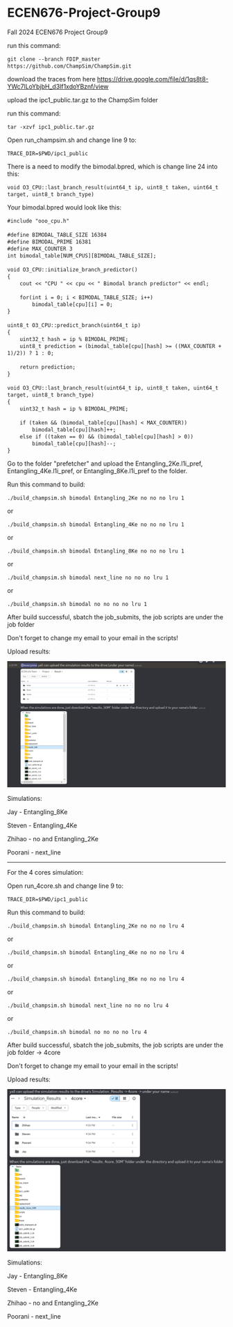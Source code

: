 # ECEN676-Project-Group9
Fall 2024 ECEN676 Project Group9

run this command: 

    git clone --branch FDIP_master https://github.com/ChampSim/ChampSim.git

download the traces from here https://drive.google.com/file/d/1qs8t8-YWc7lLoYbjbH_d3lf1xdoYBznf/view

upload the ipc1_public.tar.gz to the ChampSim folder

run this command:

    tar -xzvf ipc1_public.tar.gz

Open run_champsim.sh and change line 9 to:

    TRACE_DIR=$PWD/ipc1_public

There is a need to modify the bimodal.bpred, which is change line 24 into this: 

    void O3_CPU::last_branch_result(uint64_t ip, uint8_t taken, uint64_t target, uint8_t branch_type)

Your bimodal.bpred would look like this:

    #include "ooo_cpu.h"

    #define BIMODAL_TABLE_SIZE 16384
    #define BIMODAL_PRIME 16381
    #define MAX_COUNTER 3
    int bimodal_table[NUM_CPUS][BIMODAL_TABLE_SIZE];

    void O3_CPU::initialize_branch_predictor()
    {
        cout << "CPU " << cpu << " Bimodal branch predictor" << endl;

        for(int i = 0; i < BIMODAL_TABLE_SIZE; i++)
            bimodal_table[cpu][i] = 0;
    }

    uint8_t O3_CPU::predict_branch(uint64_t ip)
    {
        uint32_t hash = ip % BIMODAL_PRIME;
        uint8_t prediction = (bimodal_table[cpu][hash] >= ((MAX_COUNTER + 1)/2)) ? 1 : 0;

        return prediction;
    }

    void O3_CPU::last_branch_result(uint64_t ip, uint8_t taken, uint64_t target, uint8_t branch_type)
    {
        uint32_t hash = ip % BIMODAL_PRIME;

        if (taken && (bimodal_table[cpu][hash] < MAX_COUNTER))
            bimodal_table[cpu][hash]++;
        else if ((taken == 0) && (bimodal_table[cpu][hash] > 0))
            bimodal_table[cpu][hash]--;
    }


Go to the folder "prefetcher" and upload the Entangling_2Ke.l1i_pref, Entangling_4Ke.l1i_pref, or Entangling_8Ke.l1i_pref to the folder.

Run this command to build:

    ./build_champsim.sh bimodal Entangling_2Ke no no no lru 1

or

    ./build_champsim.sh bimodal Entangling_4Ke no no no lru 1

or

    ./build_champsim.sh bimodal Entangling_8Ke no no no lru 1

or

    ./build_champsim.sh bimodal next_line no no no lru 1

or

    ./build_champsim.sh bimodal no no no no lru 1

After build successful, sbatch the job_submits, the job scripts are under the job folder

Don't forget to change my email to your email in the scripts!

Upload results:

![Upload Results](Upload_results.PNG)

Simulations:

Jay - Entangling_8Ke

Steven - Entangling_4Ke

Zhihao - no and Entangling_2Ke

Poorani - next_line

--------------------------------------------------------------------------------------------------------------------------------------------------------------

For the 4 cores simulation:

Open run_4core.sh and change line 9 to:

    TRACE_DIR=$PWD/ipc1_public

Run this command to build:

    ./build_champsim.sh bimodal Entangling_2Ke no no no lru 4

or

    ./build_champsim.sh bimodal Entangling_4Ke no no no lru 4

or

    ./build_champsim.sh bimodal Entangling_8Ke no no no lru 4

or

    ./build_champsim.sh bimodal next_line no no no lru 4

or

    ./build_champsim.sh bimodal no no no no lru 4

After build successful, sbatch the job_submits, the job scripts are under the job folder -> 4core

Don't forget to change my email to your email in the scripts!

Upload results:

![Upload 4 Cores Results](Upload_results_4core.PNG)

Simulations:

Jay - Entangling_8Ke

Steven - Entangling_4Ke

Zhihao - no and Entangling_2Ke

Poorani - next_line